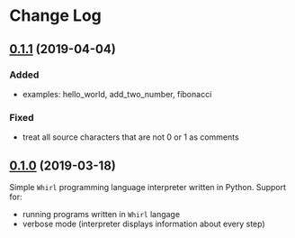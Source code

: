 # Change Log

## [0.1.1] (2019-04-04)

### Added
- examples: hello_world, add_two_number, fibonacci

### Fixed
- treat all source characters that are not 0 or 1 as comments

## [0.1.0] (2019-03-18)

Simple `Whirl` programming language interpreter written in Python. Support for:
  - running programs written in `Whirl` langage
  - verbose mode (interpreter displays information about every step)



[Unreleased]: https://github.com/mateuszchudyk/whirl-interpreter/compare/v0.1.1...HEAD
[0.1.1]: https://github.com/mateuszchudyk/whirl-interpreter/compare/v0.1.0...v0.1.1
[0.1.0]: https://github.com/mateuszchudyk/whirl-interpreter/commit/b0398161be93985274869370454491fb3d0e843f
